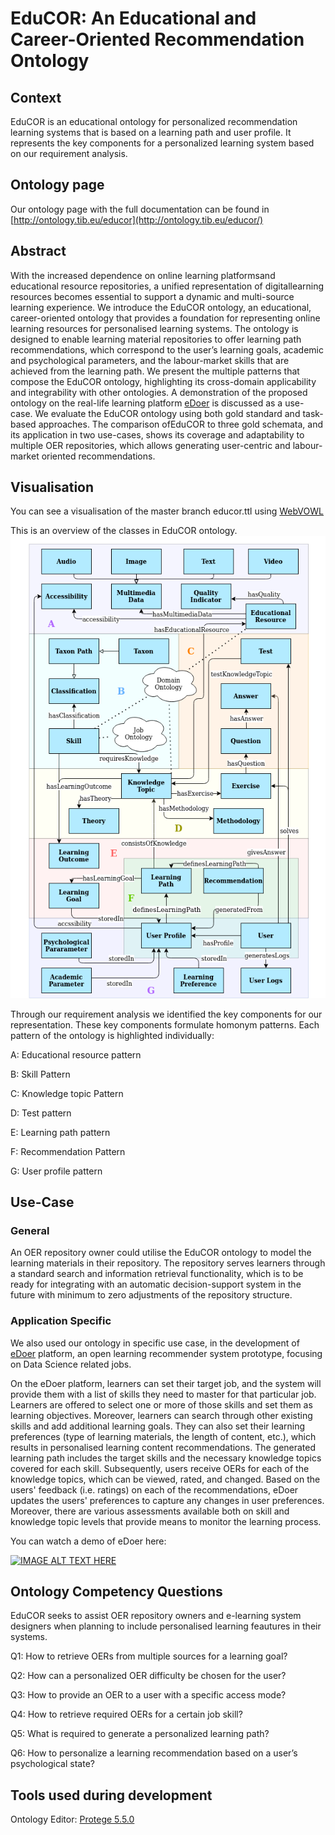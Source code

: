 # EduCOR: An Educational and Career-Oriented Recommendation Ontology
## Context

EduCOR is an educational ontology for personalized recommendation learning systems that is based on a learning path and user profile. It represents the key components for a personalized learning system based on our requirement analysis.

## Ontology page

Our ontology page with the full documentation can be found in [http://ontology.tib.eu/educor](http://ontology.tib.eu/educor/)

## Abstract

With the increased dependence on online learning platformsand educational resource repositories, a unified representation of digitallearning resources becomes  essential to support a dynamic  and  multi-source learning experience. We introduce the EduCOR ontology, an educational, career-oriented ontology  that  provides  a  foundation for representing  online  learning  resources for personalised learning systems. The ontology is designed to enable learning material repositories to offer learning path recommendations, which correspond to the user’s learning goals, academic and psychological parameters, and the labour-market skills that are achieved from the learning  path. We present the multiple patterns that compose the EduCOR ontology, highlighting its cross-domain applicability and integrability with other ontologies. A demonstration of the proposed ontology on the real-life learning platform [eDoer](https://labs.tib.eu/edoer/) is discussed as a use-case. We evaluate the EduCOR ontology using both gold standard and task-based approaches. The comparison ofEduCOR to three gold schemata, and its application in two use-cases, shows its coverage and adaptability to multiple OER repositories, which allows generating user-centric and labour-market oriented recommendations.

## Visualisation

You can see a visualisation of the master branch educor.ttl using [WebVOWL](http://ontology.tib.eu/educor/visualization)

This is an overview of the classes in EduCOR ontology. 
![](EduCOR.png)

Through our requirement analysis we identified the key components for our representation. These key components formulate homonym patterns. Each pattern of the ontology is highlighted individually: 

A: Educational resource pattern 

B: Skill Pattern

C: Knowledge topic Pattern

D: Test pattern

E: Learning path pattern

F: Recommendation Pattern

G: User profile pattern

## Use-Case 

### General

An OER repository owner could utilise the EduCOR ontology to model the learning materials in their repository. 
The repository serves learners through a standard search and information retrieval functionality, which is to be ready for integrating with an automatic decision-support system in the future with minimum to zero adjustments of the repository structure.

### Application Specific

We also used our ontology in specific use case, in the development of [eDoer](http://edoer.eu) platform, an open learning recommender system prototype, focusing on Data Science related jobs.

On the eDoer platform, learners can set their target job, and the system will provide them with a list of skills they need to master for that particular job. Learners are offered to select one or more of those skills and set them as learning objectives. Moreover, learners can search through other existing skills and add additional learning goals. They can also set their learning preferences (type of learning materials, the length of content, etc.), which results in personalised learning content recommendations. The generated learning path includes the target skills and the necessary knowledge topics covered for each skill. Subsequently, users receive OERs for each of the knowledge topics, which can be viewed, rated, and changed. Based on the users' feedback (i.e. ratings) on each of the recommendations, eDoer updates the users' preferences to capture any changes in user preferences. Moreover, there are various assessments available both on skill and knowledge topic levels that provide means to monitor the learning process.

You can watch a demo of eDoer here:

[![IMAGE ALT TEXT HERE](https://img.youtube.com/vi/5PRcUgNa7tA/0.jpg)](https://www.youtube.com/watch?v=5PRcUgNa7tA)

## Ontology Competency Questions

EduCOR seeks to assist OER repository owners and e-learning system designers when planning to include personalised learning feautures in their systems.

Q1:   How to retrieve OERs from multiple sources for a learning goal?

Q2:   How can a personalized OER difficulty be chosen for the user?

Q3:   How to provide an OER to a user with a specific access mode?

Q4:   How to retrieve required OERs for a certain job skill?

Q5:   What is required to generate a personalized learning path?

Q6:   How to personalize a learning recommendation based on a user’s psychological state?

## Tools used during development

Ontology Editor: [Protege 5.5.0](https://protege.stanford.edu/products.php#desktop-protege)
